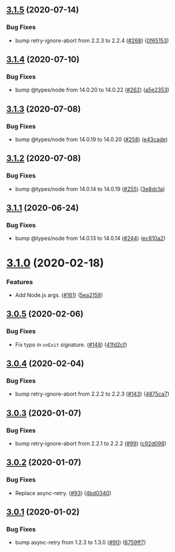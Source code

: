 ## [3.1.5](https://github.com/thenativeweb/runfork/compare/3.1.4...3.1.5) (2020-07-14)


### Bug Fixes

* bump retry-ignore-abort from 2.2.3 to 2.2.4 ([#268](https://github.com/thenativeweb/runfork/issues/268)) ([0f65153](https://github.com/thenativeweb/runfork/commit/0f65153b64ff10023fc7eaf7bbfc9f1ed40d4a47))

## [3.1.4](https://github.com/thenativeweb/runfork/compare/3.1.3...3.1.4) (2020-07-10)


### Bug Fixes

* bump @types/node from 14.0.20 to 14.0.22 ([#262](https://github.com/thenativeweb/runfork/issues/262)) ([a5e2353](https://github.com/thenativeweb/runfork/commit/a5e2353f652dff76dde41e486ddb93098a80316f))

## [3.1.3](https://github.com/thenativeweb/runfork/compare/3.1.2...3.1.3) (2020-07-08)


### Bug Fixes

* bump @types/node from 14.0.19 to 14.0.20 ([#258](https://github.com/thenativeweb/runfork/issues/258)) ([e43cade](https://github.com/thenativeweb/runfork/commit/e43cade0e41cd072064fa5eebf0469d2e469e88a))

## [3.1.2](https://github.com/thenativeweb/runfork/compare/3.1.1...3.1.2) (2020-07-08)


### Bug Fixes

* bump @types/node from 14.0.14 to 14.0.19 ([#255](https://github.com/thenativeweb/runfork/issues/255)) ([3e8dc1a](https://github.com/thenativeweb/runfork/commit/3e8dc1a0491253555e70950ff435ded5e92152a7))

## [3.1.1](https://github.com/thenativeweb/runfork/compare/3.1.0...3.1.1) (2020-06-24)


### Bug Fixes

* bump @types/node from 14.0.13 to 14.0.14 ([#244](https://github.com/thenativeweb/runfork/issues/244)) ([ec810a2](https://github.com/thenativeweb/runfork/commit/ec810a2a0d073adf13e770dfc31a258ec7804755))

# [3.1.0](https://github.com/thenativeweb/runfork/compare/3.0.5...3.1.0) (2020-02-18)


### Features

* Add Node.js args. ([#161](https://github.com/thenativeweb/runfork/issues/161)) ([5ea2159](https://github.com/thenativeweb/runfork/commit/5ea2159a32f25c4e48c5c44ee992da5bad09aea3))

## [3.0.5](https://github.com/thenativeweb/runfork/compare/3.0.4...3.0.5) (2020-02-06)


### Bug Fixes

* Fix typo in `onExit` signature. ([#148](https://github.com/thenativeweb/runfork/issues/148)) ([41fd2cf](https://github.com/thenativeweb/runfork/commit/41fd2cf94643a6d1bb79414805507c8d6ad65b36))

## [3.0.4](https://github.com/thenativeweb/runfork/compare/3.0.3...3.0.4) (2020-02-04)


### Bug Fixes

* bump retry-ignore-abort from 2.2.2 to 2.2.3 ([#143](https://github.com/thenativeweb/runfork/issues/143)) ([4875ca7](https://github.com/thenativeweb/runfork/commit/4875ca7da52c09d712554a7e913f74274a1e21f0))

## [3.0.3](https://github.com/thenativeweb/runfork/compare/3.0.2...3.0.3) (2020-01-07)


### Bug Fixes

* bump retry-ignore-abort from 2.2.1 to 2.2.2 ([#99](https://github.com/thenativeweb/runfork/issues/99)) ([c92d098](https://github.com/thenativeweb/runfork/commit/c92d0980f423ac01b6de34055a80c764ee987453))

## [3.0.2](https://github.com/thenativeweb/runfork/compare/3.0.1...3.0.2) (2020-01-07)


### Bug Fixes

* Replace async-retry. ([#93](https://github.com/thenativeweb/runfork/issues/93)) ([4bd0340](https://github.com/thenativeweb/runfork/commit/4bd0340c5fd8c288cb3cf080aba484749b9c6798))

## [3.0.1](https://github.com/thenativeweb/runfork/compare/3.0.0...3.0.1) (2020-01-02)


### Bug Fixes

* bump async-retry from 1.2.3 to 1.3.0 ([#90](https://github.com/thenativeweb/runfork/issues/90)) ([6759ff7](https://github.com/thenativeweb/runfork/commit/6759ff7ac713e2e5a3942a90b8eeecc4ed62ab7d))
